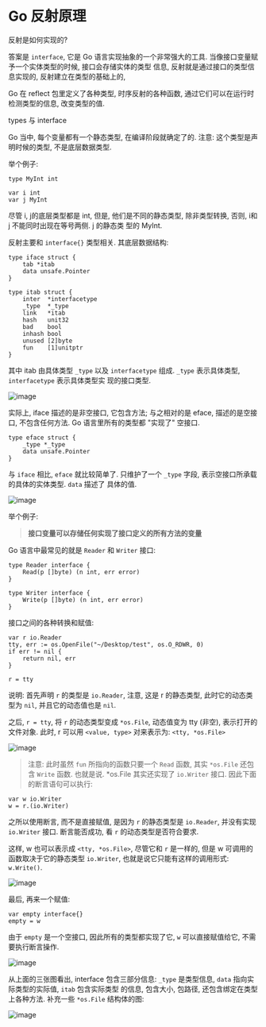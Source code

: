 # Go 反射原理

反射是如何实现的?

答案是 `interface`, 它是 Go 语言实现抽象的一个非常强大的工具. 当像接口变量赋予一个实体类型的时候, 接口会存储实体的类型
信息, 反射就是通过接口的类型信息实现的, 反射建立在类型的基础上的,

Go 在 reflect 包里定义了各种类型, 时序反射的各种函数, 通过它们可以在运行时检测类型的信息, 改变类型的值.


types 与 interface

Go 当中, 每个变量都有一个静态类型, 在编译阶段就确定了的. 注意: 这个类型是声明时候的类型, 不是底层数据类型.

举个例子:

```cgo
type MyInt int 

var i int
var j MyInt
```

尽管 i, j的底层类型都是 int, 但是, 他们是不同的静态类型, 除非类型转换, 否则, i和j 不能同时出现在等号两侧. j 的静态类
型的 MyInt. 

反射主要和 `interface{}` 类型相关. 其底层数据结构:

```cgo
type iface struct {
    tab *itab
    data unsafe.Pointer
}

type itab struct {
    inter  *interfacetype
    _type  *_type
    link   *itab
    hash   unit32
    bad    bool
    inhash bool
    unused [2]byte
    fun    [1]unitptr
}
```

其中 itab 由具体类型 `_type` 以及 `interfacetype` 组成. `_type` 表示具体类型, `interfacetype` 表示具体类型实
现的接口类型. 

![image](/images/develop_reflect_iface.jpeg)

实际上, iface 描述的是非空接口, 它包含方法; 与之相对的是 eface, 描述的是空接口, 不包含任何方法. Go 语言里所有的类型都
"实现了" 空接口.

```cgo
type eface struct {
    _type *_type
    data unsafe.Pointer
}
```

与 `iface` 相比, `eface` 就比较简单了. 只维护了一个 `_type` 字段, 表示空接口所承载的具体的实体类型. `data` 描述了
具体的值.

![image](/images/develop_reflect_eface.jpeg)

举个例子:

> **接口变量可以存储任何实现了接口定义的所有方法的变量**

Go 语言中最常见的就是 `Reader` 和 `Writer` 接口:

```cgo
type Reader interface {
    Read(p []byte) (n int, err error)
}

type Writer interface {
    Write(p []byte) (n int, err error)
}
```

接口之间的各种转换和赋值:

```cgo
var r io.Reader
tty, err := os.OpenFile("~/Desktop/test", os.O_RDWR, 0)
if err != nil {
    return nil, err
}

r = tty
```

说明: 首先声明 `r` 的类型是 `io.Reader`, 注意, 这是 r 的静态类型, 此时它的动态类型为 `nil`, 并且它的动态值也是 `nil`.

之后, `r = tty`, 将 `r` 的动态类型变成 `*os.File`, 动态值变为 tty (非空), 表示打开的文件对象. 此时, r 可以用 
`<value, type>` 对来表示为: `<tty, *os.File>`


![image](/images/develop_reflect_reader.png)

> 注意: 此时虽然 `fun` 所指向的函数只要一个 `Read` 函数, 其实 `*os.File` 还包含 `Write` 函数. 也就是说. *os.File
其实还实现了 `io.Writer` 接口. 因此下面的断言语句可以执行:

```
var w io.Writer
w = r.(io.Writer)
```

之所以使用断言, 而不是直接赋值, 是因为 `r` 的静态类型是 `io.Reader`, 并没有实现 `io.Writer` 接口. 断言能否成功,
看 `r` 的动态类型是否符合要求.

这样, w 也可以表示成 `<tty, *os.File>`, 尽管它和 `r` 是一样的, 但是 w 可调用的函数取决于它的静态类型 `io.Writer`,
也就是说它只能有这样的调用形式: `w.Write()`.

![image](/images/develop_reflect_writer.png)


最后, 再来一个赋值:

```cgo
var empty interface{}
empty = w
```

由于 `empty` 是一个空接口, 因此所有的类型都实现了它, `w` 可以直接赋值给它, 不需要执行断言操作.

![image](/images/develop_reflect_empty.png)


从上面的三张图看出, interface 包含三部分信息: `_type` 是类型信息, `data` 指向实际类型的实际值, `itab` 包含实际类型
的信息, 包含大小, 包路径, 还包含绑定在类型上各种方法. 补充一些 `*os.File` 结构体的图:

![image](/images/develop_reflect_empty_detail.png)
